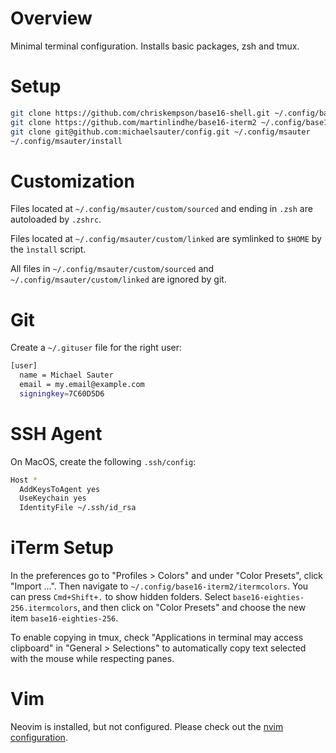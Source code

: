 # Overview

Minimal terminal configuration. Installs basic packages, zsh and tmux.

# Setup

```sh
git clone https://github.com/chriskempson/base16-shell.git ~/.config/base16-shell
git clone https://github.com/martinlindhe/base16-iterm2 ~/.config/base16-iterm2
git clone git@github.com:michaelsauter/config.git ~/.config/msauter
~/.config/msauter/install
```

# Customization

Files located at `~/.config/msauter/custom/sourced` and ending in `.zsh` are
autoloaded by `.zshrc`.

Files located at `~/.config/msauter/custom/linked` are symlinked to `$HOME` by
the `ìnstall` script.

All files in `~/.config/msauter/custom/sourced` and
`~/.config/msauter/custom/linked` are ignored by git.

# Git

Create a `~/.gituser` file for the right user:

```sh
[user]
  name = Michael Sauter
  email = my.email@example.com
  signingkey=7C60D5D6
```

# SSH Agent

On MacOS, create the following `.ssh/config`:

```sh
Host *
  AddKeysToAgent yes
  UseKeychain yes
  IdentityFile ~/.ssh/id_rsa
```

# iTerm Setup

In the preferences go to "Profiles > Colors" and under "Color Presets", click
"Import ...". Then navigate to `~/.config/base16-iterm2/itermcolors`. You can
press `Cmd+Shift+.` to show hidden folders. Select
`base16-eighties-256.itermcolors`, and then click on "Color Presets" and choose the
new item `base16-eighties-256`.

To enable copying in tmux, check "Applications in terminal may access
clipboard" in "General > Selections" to automatically copy text selected with
the mouse while respecting panes.

# Vim

Neovim is installed, but not configured. Please check out the
[nvim configuration](https://github.com/michaelsauter/nvim).
